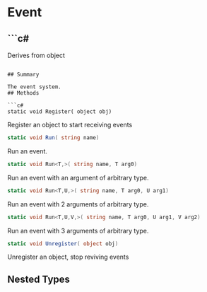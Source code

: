 # Event

## ```c#
Derives from object
```

## Summary

The event system.
## Methods

```c#
static void Register( object obj) 
```
Register an object to start receiving events
```c#
static void Run( string name) 
```
Run an event.
```c#
static void Run<T,>( string name, T arg0) 
```
Run an event with an argument of arbitrary type.
```c#
static void Run<T,U,>( string name, T arg0, U arg1) 
```
Run an event with 2 arguments of arbitrary type.
```c#
static void Run<T,U,V,>( string name, T arg0, U arg1, V arg2) 
```
Run an event with 3 arguments of arbitrary type.
```c#
static void Unregister( object obj) 
```
Unregister an object, stop reviving events
## Nested Types

